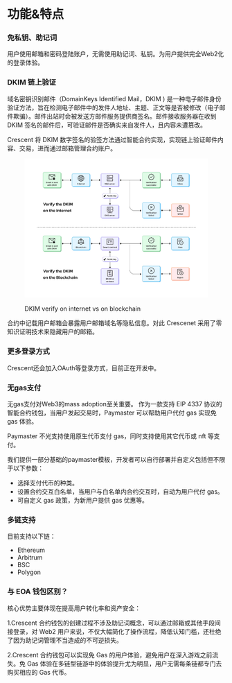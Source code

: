 # 功能&特点

### 免私钥、助记词

用户使用邮箱和密码登陆账户，无需使用助记词、私钥。为用户提供完全Web2化的登录体验。

### DKIM 链上验证

域名密钥识别邮件（DomainKeys Identified Mail，DKIM ) 是一种电子邮件身份验证方法，旨在检测电子邮件中的发件人地址、主题、正文等是否被修改（电子邮件欺骗）。邮件出站时会被发送方邮件服务提供商签名。邮件接收服务器在收到 DKIM 签名的邮件后，可验证邮件是否确实来自发件人，且内容未遭篡改。

Crescent 将 DKIM 数字签名的验签方法通过智能合约实现，实现链上验证邮件内容、交易，进而通过邮箱管理合约账户。

<figure><img src=".gitbook/assets/DKIM验证 (1).jpg" alt=""><figcaption><p>DKIM verify on internet vs on blockchain</p></figcaption></figure>

合约中记载用户邮箱会暴露用户邮箱域名等隐私信息。对此 Crescenet 采用了零知识证明技术来隐藏用户的邮箱。

### 更多登录方式&#x20;

Crescent还会加入OAuth等登录方式，目前正在开发中。

### 无gas支付&#x20;

无gas支付对Web3的mass adoption至关重要。 作为一款支持 EIP 4337 协议的智能合约钱包，当用户发起交易时，Paymaster 可以帮助用户代付 gas 实现免 gas 体验。

Paymaster 不光支持使用原生代币支付 gas，同时支持使用其它代币或 nft 等支付。

我们提供一部分基础的paymaster模板，开发者可以自行部署并自定义包括但不限于以下参数：&#x20;

* 选择支付代币的种类。&#x20;
* 设置合约交互白名单，当用户与白名单内合约交互时，自动为用户代付 gas。&#x20;
* 可自定义 gas 政策，为新用户提供 gas 优惠等。

### 多链支持

目前支持以下链：

* Ethereum
* Arbitrum
* BSC
* Polygon

### 与 EOA 钱包区别？

核心优势主要体现在提高用户转化率和资产安全：&#x20;

1.Crescent 合约钱包的创建过程不涉及助记词概念，可以通过邮箱或其他手段间接登录，对 Web2 用户来说，不仅大幅简化了操作流程，降低认知门槛，还杜绝了因为助记词管理不当造成的不可逆损失。

&#x20;2.Crescent 合约钱包可以实现免 Gas 的用户体验，避免用户在深入游戏之前流失。免 Gas 体验在多链型链游中的体验提升尤为明显，用户无需每条链都专门去购买相应的 Gas 代币。



